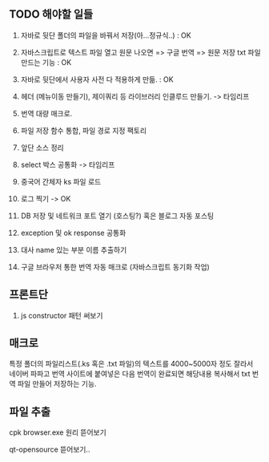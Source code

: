 
## TODO 해야할 일들 

1. 자바로 뒷단 폴더의 파일을 바꿔서 저장(아...정규식..) : OK

2. 자바스크립트로 텍스트 파일 열고 원문 나오면 => 구글 번역 => 원문 저장 txt 파일 만드는 기능 : OK

3. 자바로 뒷단에서 사용자 사전 다 적용하게 만듦. : OK

4. 헤더 (메뉴이동 만들기), 제이쿼리 등 라이브러리 인클루드 만들기. -> 타임리프

5. 번역 대량 매크로.

6. 파일 저장 함수 통합, 파일 경로 지정 팩토리

7. 앞단 소스 정리

8. select 박스 공통화 -> 타임리프

9. 중국어 간체자 ks 파일 로드 

10. 로그 찍기 -> OK

11. DB 저장 및 네트워크 포트 열기 (호스팅?) 혹은 블로그 자동 포스팅

12. exception 및 ok response 공통화 

13. 대사 name 있는 부분 이름 추출하기

14. 구글 브라우저 통한 번역 자동 매크로 (자바스크립트 동기화 작업)


## 프론트단

1. js constructor 패턴 써보기


## 매크로

특정 폴더의 파일리스트(.ks 혹은 .txt 파일)의 텍스트를 4000~5000자 정도 잘라서 네이버 파파고 번역 사이트에 붙여넣은 다음 번역이 완료되면 해당내용 복사해서 txt 번역 파일 만들어 저장하는 기능.


## 파일 추출

cpk browser.exe 원리 뜯어보기  

qt-opensource 뜯어보기.. 

